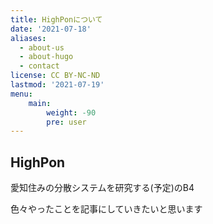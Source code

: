 ```yaml
---
title: HighPonについて
date: '2021-07-18'
aliases:
  - about-us
  - about-hugo
  - contact
license: CC BY-NC-ND
lastmod: '2021-07-19'
menu:
    main: 
        weight: -90
        pre: user
---
```


## HighPon

愛知住みの分散システムを研究する(予定)のB4

色々やったことを記事にしていきたいと思います

